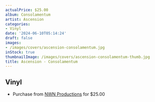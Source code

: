 ```yaml
---
actualPrice: $25.00
album: Consolamentum
artist: Ascension
categories:
- Vinyl
date: '2024-06-10T05:14:24'
draft: false
images:
- /images/covers/ascension-consolamentum.jpg
inStock: true
thumbnailImage: /images/covers/ascension-consolamentum-thumb.jpg
title: Ascension - Consolamentum
---
```


## Vinyl
* Purchase from [NWN Productions](http://shop.nwnprod.com/index.php?route=product/product&path=75&product_id=50927&sort=pd.name&order=ASC) for $25.00
